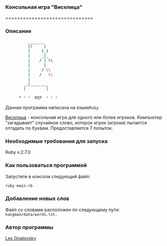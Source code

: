 ### Консольная игра "Виселица"

==============================

### Описание

``` bash
          _______
          |/     |
          |     (_)
          |     _|_
          |    / | \\
          |      |
          |     / \\
          |    /   \\
          |
        __|________
        |         |

      * * *  RIP  * * *
```

Данная программа написана на языке`Ruby`

[Виселица](https://ru.wikipedia.org/wiki/%D0%92%D0%B8%D1%81%D0%B5%D0%BB%D0%B8%D1%86%D0%B0_(%D0%B8%D0%B3%D1%80%D0%B0)) - консольная игра для одного или более игроков. Компьютер "загадывает" случайное слово, которое игрок (игроки) пытается отгадать по буквам. Предоставляется 7 попыток. 

### Необходимые требования для запуска

Ruby v.2.7.0

### Как пользоваться программой

Запустите в консоли следующий файл:
```bash
ruby main.rb
```
### Добавление новых слов
Файл со словами расположен по следующему пути: `hangman/data/words.txt.`

### Автор программы
[Lex Gnatovsky](https://github.com/skysulove)
